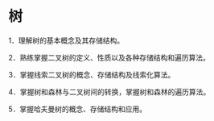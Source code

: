 # 树

1．理解树的基本概念及其存储结构。

2．熟练掌握二叉树的定义、性质以及各种存储结构和遍历算法。

3．掌握线索二叉树的概念、存储结构及线索化算法。

4．掌握树和森林与二叉树间的转换，掌握树和森林的遍历算法。

5．掌握哈夫曼树的概念、存储结构和应用。